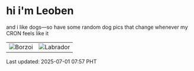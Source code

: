 # hi i'm Leoben

and i like dogs—so have some random dog pics that change whenever my CRON feels like it

|  |  |
|--------|----------|
| ![Borzoi](https://random-dog-vercel.vercel.app/api/random-borzoi?v=1751327836) | ![Labrador](https://random-dog-vercel.vercel.app/api/random-labrador?v=1751327836) |

Last updated: 2025-07-01 07:57 PHT
